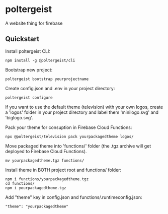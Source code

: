 # poltergeist

A website thing for firebase

## Quickstart

Install poltergeist CLI:

    npm install -g @poltergeist/cli

Bootstrap new project:

    poltergeist bootstrap yourprojectname

Create config.json and .env in your project directory:

    poltergeist configure

If you want to use the default theme (television) with your own logos, create a
'logos' folder in your project directory and label them 'minilogo.svg' and 'biglogo.svg'.

Pack your theme for consuption in Firebase Cloud Functions:

    npx @poltergeist/television pack yourpackagedtheme logos/

Move packaged theme into 'functions/' folder (the .tgz archive will get deployed
to Firebase Cloud Functions).

    mv yourpackagedtheme.tgz functions/

Install theme in BOTH project root and functions/ folder:

    npm i functions/yourpackagedtheme.tgz
    cd functions/
    npm i yourpackagedtheme.tgz

Add "theme" key in config.json and functions/.runtimeconfig.json:

    "theme": "yourpackagedtheme"
